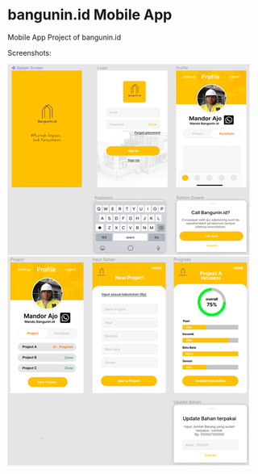 # bangunin.id Mobile App
Mobile App Project of bangunin.id

Screenshots:

![image](/assets/Screenshots/ss1.png)
![image](/assets/Screenshots/ss2.png)
